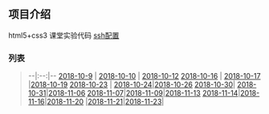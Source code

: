 
## 项目介绍
html5+css3 课堂实验代码  [ssh配置](ssh.md)

###  列表  
>
>	--|:--:|--
>	[2018-10-9](2018-10-9/index.md) | [2018-10-10](2018-10-10/index.md) | [2018-10-12](2018-10-12/index.md) 
>	[2018-10-16](2018-10-16/index.md)	| [2018-10-17](2018-10-17/index.md)	|[2018-10-19](2018-10-19/index.md) 
>	[2018-10-23](2018-10-23/index.md) | [2018-10-24](2018-10-24/index.md)|[2018-10-26](2018-10-26/index.md)
>	[2018-10-30](2018-10-30/index.md)| [2018-10-31](2018-10-31/index.md)|[2018-11-06](2018-11-06/index.md)
>	[2018-11-07](2018-11-07/index.md)|[2018-11-09](2018-11-09/index.md)|[2018-11-13](2018-11-13/index.md)
>	[2018-11-14](2018-11-14/index.md)|[2018-11-16](2018-11-16/index.md)|[2018-11-20](2018-11-20/index.md)
>	|[2018-11-21](2018-11-21/index.md)|[2018-11-23](2018-11-23/index.md)|



